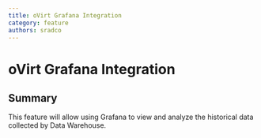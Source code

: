 ```yaml
---
title: oVirt Grafana Integration
category: feature
authors: sradco
---
```

# oVirt Grafana Integration

## Summary

This feature will allow using Grafana to view and analyze the historical data collected by Data Warehouse.
